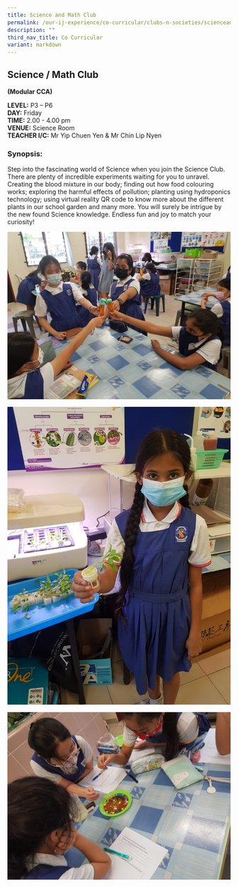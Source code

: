 ```yaml
---
title: Science and Math Club
permalink: /our-ij-experience/co-curricular/clubs-n-societies/scienceandmathclub/
description: ""
third_nav_title: Co Curricular
variant: markdown
---
```

## Science / Math Club

**(Modular CCA)**

  

**LEVEL:**&nbsp;P3 – P6<br>
**DAY:**&nbsp;Friday<br>
**TIME:**&nbsp;2.00 - 4.00 pm<br>
**VENUE:**&nbsp;Science Room<br>
**TEACHER I/C:**&nbsp;Mr Yip Chuen Yen &amp; Mr Chin Lip Nyen

### Synopsis:


Step into the fascinating world of Science when you join the Science Club. There are plenty of incredible experiments waiting for you to unravel. Creating the blood mixture in our body; finding out how food colouring works; exploring the harmful effects of pollution; planting using hydroponics technology; using virtual reality QR code to know more about the different plants in our school garden and many more. You will surely be intrigue by the new found Science knowledge. Endless fun and joy to match your curiosity!


![](/images/Co%20Curricular/Science_1.jpg)

![](/images/Co%20Curricular/Science_2.jpg)

![](/images/Co%20Curricular/Science_3.jpg)